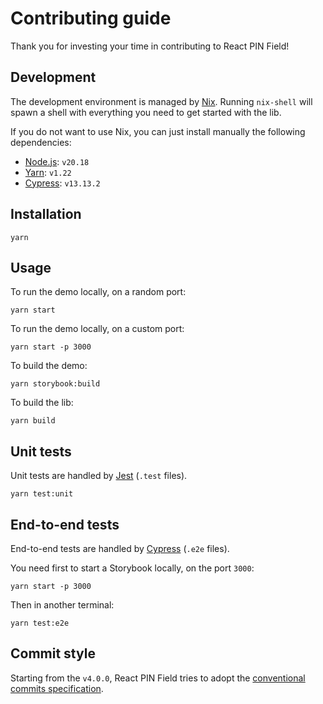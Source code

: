 # Contributing guide

Thank you for investing your time in contributing to React PIN Field!

## Development

The development environment is managed by [Nix](https://nixos.org/download.html).
Running `nix-shell` will spawn a shell with everything you need to get started with the lib.

If you do not want to use Nix, you can just install manually the following dependencies:

- [Node.js](https://nodejs.org/en): `v20.18`
- [Yarn](https://yarnpkg.com/): `v1.22`
- [Cypress](https://www.cypress.io/): `v13.13.2`

## Installation

```
yarn
```

## Usage

To run the demo locally, on a random port:

```
yarn start
```

To run the demo locally, on a custom port:

```
yarn start -p 3000
```

To build the demo:

```
yarn storybook:build
```

To build the lib:

```
yarn build
```

## Unit tests

Unit tests are handled by [Jest](https://jestjs.io/) (`.test` files).

```
yarn test:unit
```

## End-to-end tests

End-to-end tests are handled by [Cypress](https://www.cypress.io) (`.e2e` files).

You need first to start a Storybook locally, on the port `3000`:

```
yarn start -p 3000
```

Then in another terminal:

```
yarn test:e2e
```

## Commit style

Starting from the `v4.0.0`, React PIN Field tries to adopt the [conventional commits specification](https://github.com/conventional-commits/conventionalcommits.org).
